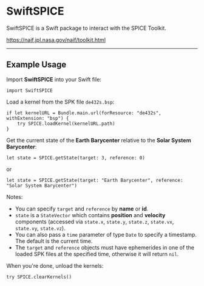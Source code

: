 # SwiftSPICE

SwiftSPICE is a Swift package to interact with the SPICE Toolkit.

https://naif.jpl.nasa.gov/naif/toolkit.html

---

## Example Usage

Import **SwiftSPICE** into your Swift file:

```
import SwiftSPICE
```

Load a kernel from the SPK file `de432s.bsp`:

```
if let kernelURL = Bundle.main.url(forResource: "de432s", withExtension: "bsp") {
    try SPICE.loadKernel(kernelURL.path)
}
```

Get the current state of the **Earth Barycenter** relative to the **Solar System Barycenter**:

```
let state = SPICE.getState(target: 3, reference: 0)
```
or
```
let state = SPICE.getState(target: "Earth Barycenter", reference: "Solar System Barycenter")
```

Notes:
- You can specify `target` and `reference` by **name** or **id**.
- `state` is a `StateVector` which contains **position** and **velocity** components (accessed via `state.x`, `state.y`, `state.z`, `state.vx`, `state.vy`, `state.vz`).
- You can also pass a `time` parameter of type `Date` to specify a timestamp. The default is the current time.
- The `target` and `reference` objects must have ephemerides in one of the loaded SPK files at the specified time, otherwise it will return `nil`.

When you're done, unload the kernels:

```
try SPICE.clearKernels()
```


